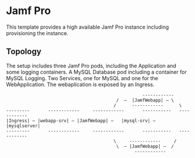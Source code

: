 # Jamf Pro

This template provides a high available Jamf Pro instance including provisioning the instance.

## Topology
The setup includes three Jamf Pro pods, including the Application and some logging containers. A MySQL Database pod including a container for MySQL Logging.
Two Services, one for MySQL and one for the WebApplication. The webaplication is exposed by an Ingress.

```
									 	 	    	------------
										  /  –	|JamfWebapp| – \
										 /	    ------------	  \
---------		------------	 ------------		-----------	  ------------
|Ingress| – |webapp-srv| – |JamfWebapp| –	|mysql-srv| – |mysqlserver|
---------		------------	 ------------		-----------	  ------------
									 	 \	   ------------	  	/
										  \  – |JamfWebapp| –  /
										 	  	 ------------
```
